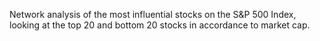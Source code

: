 Network analysis of the most influential stocks on the S&P 500 Index, looking at the top 20 and bottom 20 stocks in accordance to market cap. 
